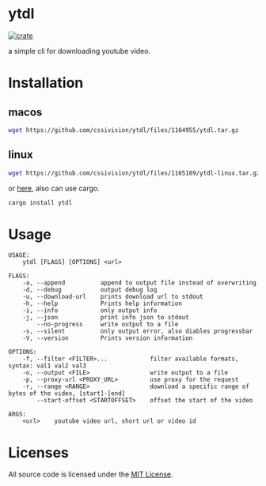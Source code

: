 # ytdl
[![crate](https://img.shields.io/crates/v/ytdl.svg)](https://crates.io/crates/ytdl)

a simple cli for downloading youtube video.

# Installation
## macos
```sh
wget https://github.com/cssivision/ytdl/files/1164955/ytdl.tar.gz
```
## linux
```sh
wget https://github.com/cssivision/ytdl/files/1165189/ytdl-linux.tar.gz
```
or [here](https://github.com/cssivision/ytdl/releases), also can use cargo.
```sh
cargo install ytdl
```
# Usage 
```
USAGE:
    ytdl [FLAGS] [OPTIONS] <url>

FLAGS:
    -a, --append          append to output file instead of overwriting
    -d, --debug           output debug log
    -u, --download-url    prints download url to stdout
    -h, --help            Prints help information
    -i, --info            only output info
    -j, --json            print info json to stdout
        --no-progress     write output to a file
    -s, --silent          only output error, also diables progressbar
    -V, --version         Prints version information

OPTIONS:
    -f, --filter <FILTER>...            filter available formats, syntax: val1 val2 val3
    -o, --output <FILE>                 write output to a file
    -p, --proxy-url <PROXY_URL>         use proxy for the request
    -r, --range <RANGE>                 download a specific range of bytes of the video, [start]-[end]
        --start-offset <STARTOFFSET>    offset the start of the video

ARGS:
    <url>    youtube video url, short url or video id
```

# Licenses

All source code is licensed under the [MIT License](https://github.com/cssivision/ytdl/blob/master/LICENSE).


